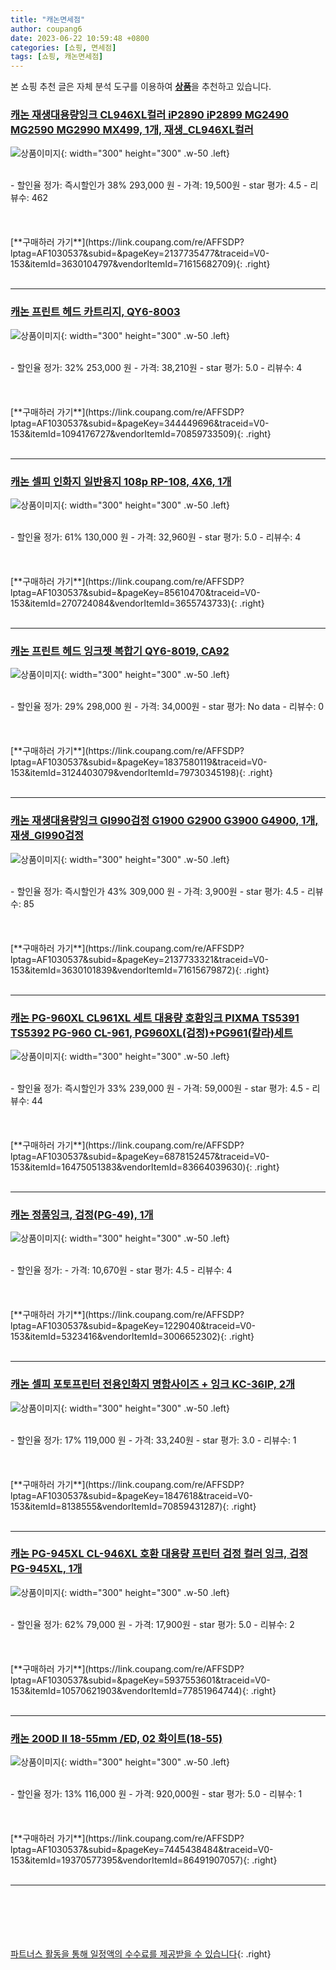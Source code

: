 ```yaml
---
title: "캐논면세점"
author: coupang6
date: 2023-06-22 10:59:48 +0800
categories: [쇼핑, 면세점]
tags: [쇼핑, 캐논면세점]
---
```


본 쇼핑 추천 글은 자체 분석 도구를 이용하여 [**상품**](https://link.coupang.com/a/bao1ui)을 추천하고 있습니다.

### [캐논 재생대용량잉크 CL946XL컬러 iP2890 iP2899 MG2490 MG2590 MG2990 MX499, 1개, 재생_CL946XL컬러](https://link.coupang.com/re/AFFSDP?lptag=AF1030537&subid=&pageKey=2137735477&traceid=V0-153&itemId=3630104797&vendorItemId=71615682709)

![상품이미지](https://thumbnail8.coupangcdn.com/thumbnails/remote/230x230ex/image/vendor_inventory/5630/0bc640ddfee91bffd8245df0673f7a8e7048751e5fe50960584b3c6992dd.jpg){: width="300" height="300" .w-50 .left}


<br>
- 할인율 정가: 즉시할인가 38%  293,000   원
- 가격: 19,500원
- star 평가: 4.5
- 리뷰수: 462
<br>
<br>
<br>
<br>
[**구매하러 가기**](https://link.coupang.com/re/AFFSDP?lptag=AF1030537&subid=&pageKey=2137735477&traceid=V0-153&itemId=3630104797&vendorItemId=71615682709){: .right}
<br>
<br>

---

### [캐논 프린트 헤드 카트리지, QY6-8003](https://link.coupang.com/re/AFFSDP?lptag=AF1030537&subid=&pageKey=344449696&traceid=V0-153&itemId=1094176727&vendorItemId=70859733509)

![상품이미지](https://thumbnail9.coupangcdn.com/thumbnails/remote/230x230ex/image/retail/images/2020/06/09/13/1/183b3630-cb9a-41a4-9139-dc2d545e26bc.jpg){: width="300" height="300" .w-50 .left}


<br>
- 할인율 정가: 32%  253,000   원
- 가격: 38,210원
- star 평가: 5.0
- 리뷰수: 4
<br>
<br>
<br>
<br>
[**구매하러 가기**](https://link.coupang.com/re/AFFSDP?lptag=AF1030537&subid=&pageKey=344449696&traceid=V0-153&itemId=1094176727&vendorItemId=70859733509){: .right}
<br>
<br>

---

### [캐논 셀피 인화지 일반용지 108p RP-108, 4X6, 1개](https://link.coupang.com/re/AFFSDP?lptag=AF1030537&subid=&pageKey=85610470&traceid=V0-153&itemId=270724084&vendorItemId=3655743733)

![상품이미지](https://thumbnail10.coupangcdn.com/thumbnails/remote/230x230ex/image/retail/images/2018/04/24/17/3/3d78696e-0435-472b-9eaf-35390f21b439.jpg){: width="300" height="300" .w-50 .left}


<br>
- 할인율 정가: 61%  130,000   원
- 가격: 32,960원
- star 평가: 5.0
- 리뷰수: 4
<br>
<br>
<br>
<br>
[**구매하러 가기**](https://link.coupang.com/re/AFFSDP?lptag=AF1030537&subid=&pageKey=85610470&traceid=V0-153&itemId=270724084&vendorItemId=3655743733){: .right}
<br>
<br>

---

### [캐논 프린트 헤드 잉크젯 복합기 QY6-8019, CA92](https://link.coupang.com/re/AFFSDP?lptag=AF1030537&subid=&pageKey=1837580119&traceid=V0-153&itemId=3124403079&vendorItemId=79730345198)

![상품이미지](https://thumbnail10.coupangcdn.com/thumbnails/remote/230x230ex/image/vendor_inventory/e6f5/74a9c63be5628574539b108222f36b8771aeec46a1cf95e3e3217bb9d8a5.jpg){: width="300" height="300" .w-50 .left}


<br>
- 할인율 정가: 29%  298,000   원
- 가격: 34,000원
- star 평가: No data
- 리뷰수: 0
<br>
<br>
<br>
<br>
[**구매하러 가기**](https://link.coupang.com/re/AFFSDP?lptag=AF1030537&subid=&pageKey=1837580119&traceid=V0-153&itemId=3124403079&vendorItemId=79730345198){: .right}
<br>
<br>

---

### [캐논 재생대용량잉크 GI990검정 G1900 G2900 G3900 G4900, 1개, 재생_GI990검정](https://link.coupang.com/re/AFFSDP?lptag=AF1030537&subid=&pageKey=2137733321&traceid=V0-153&itemId=3630101839&vendorItemId=71615679872)

![상품이미지](https://thumbnail6.coupangcdn.com/thumbnails/remote/230x230ex/image/vendor_inventory/ea9d/27c404e85112cb0bac5644a0055586dd60235f9d7146d08c801d4610b50c.jpg){: width="300" height="300" .w-50 .left}


<br>
- 할인율 정가: 즉시할인가 43%  309,000   원
- 가격: 3,900원
- star 평가: 4.5
- 리뷰수: 85
<br>
<br>
<br>
<br>
[**구매하러 가기**](https://link.coupang.com/re/AFFSDP?lptag=AF1030537&subid=&pageKey=2137733321&traceid=V0-153&itemId=3630101839&vendorItemId=71615679872){: .right}
<br>
<br>

---

### [캐논 PG-960XL CL961XL 세트 대용량 호환잉크 PIXMA TS5391 TS5392 PG-960 CL-961, PG960XL(검정)+PG961(칼라)세트](https://link.coupang.com/re/AFFSDP?lptag=AF1030537&subid=&pageKey=6878152457&traceid=V0-153&itemId=16475051383&vendorItemId=83664039630)

![상품이미지](https://thumbnail10.coupangcdn.com/thumbnails/remote/230x230ex/image/vendor_inventory/78f2/43d1b405aa3e8f6a8742c467a336701841c579c99ee985e7eabe662f570f.jpg){: width="300" height="300" .w-50 .left}


<br>
- 할인율 정가: 즉시할인가 33%  239,000   원
- 가격: 59,000원
- star 평가: 4.5
- 리뷰수: 44
<br>
<br>
<br>
<br>
[**구매하러 가기**](https://link.coupang.com/re/AFFSDP?lptag=AF1030537&subid=&pageKey=6878152457&traceid=V0-153&itemId=16475051383&vendorItemId=83664039630){: .right}
<br>
<br>

---

### [캐논 정품잉크, 검정(PG-49), 1개](https://link.coupang.com/re/AFFSDP?lptag=AF1030537&subid=&pageKey=1229040&traceid=V0-153&itemId=5323416&vendorItemId=3006652302)

![상품이미지](https://thumbnail9.coupangcdn.com/thumbnails/remote/230x230ex/image/product/image/vendoritem/2018/12/28/3006652302/ea4ccc0d-27eb-4a75-9938-e1907eb1c46c.jpg){: width="300" height="300" .w-50 .left}


<br>
- 할인율 정가: 
- 가격: 10,670원
- star 평가: 4.5
- 리뷰수: 4
<br>
<br>
<br>
<br>
[**구매하러 가기**](https://link.coupang.com/re/AFFSDP?lptag=AF1030537&subid=&pageKey=1229040&traceid=V0-153&itemId=5323416&vendorItemId=3006652302){: .right}
<br>
<br>

---

### [캐논 셀피 포토프린터 전용인화지 명함사이즈 + 잉크 KC-36IP, 2개](https://link.coupang.com/re/AFFSDP?lptag=AF1030537&subid=&pageKey=1847618&traceid=V0-153&itemId=8138555&vendorItemId=70859431287)

![상품이미지](https://thumbnail10.coupangcdn.com/thumbnails/remote/230x230ex/image/retail/images/2020/06/10/15/3/a3b3f43a-efb9-4578-ba49-37b2a9c1cb54.jpg){: width="300" height="300" .w-50 .left}


<br>
- 할인율 정가: 17%  119,000   원
- 가격: 33,240원
- star 평가: 3.0
- 리뷰수: 1
<br>
<br>
<br>
<br>
[**구매하러 가기**](https://link.coupang.com/re/AFFSDP?lptag=AF1030537&subid=&pageKey=1847618&traceid=V0-153&itemId=8138555&vendorItemId=70859431287){: .right}
<br>
<br>

---

### [캐논 PG-945XL CL-946XL 호환 대용량 프린터 검정 컬러 잉크, 검정 PG-945XL, 1개](https://link.coupang.com/re/AFFSDP?lptag=AF1030537&subid=&pageKey=5937553601&traceid=V0-153&itemId=10570621903&vendorItemId=77851964744)

![상품이미지](https://thumbnail10.coupangcdn.com/thumbnails/remote/230x230ex/image/vendor_inventory/7ff4/20e6289b1ff2903f8f5e9cc3bff0ec54ba3bd4b2b7fd3928304487fde371.jpg){: width="300" height="300" .w-50 .left}


<br>
- 할인율 정가: 62%  79,000   원
- 가격: 17,900원
- star 평가: 5.0
- 리뷰수: 2
<br>
<br>
<br>
<br>
[**구매하러 가기**](https://link.coupang.com/re/AFFSDP?lptag=AF1030537&subid=&pageKey=5937553601&traceid=V0-153&itemId=10570621903&vendorItemId=77851964744){: .right}
<br>
<br>

---

### [캐논 200D II 18-55mm /ED, 02 화이트(18-55)](https://link.coupang.com/re/AFFSDP?lptag=AF1030537&subid=&pageKey=7445438484&traceid=V0-153&itemId=19370577395&vendorItemId=86491907057)

![상품이미지](https://thumbnail6.coupangcdn.com/thumbnails/remote/230x230ex/image/vendor_inventory/bb3c/ee3d82a8e7ef7a760a2eaa366cac3d083be3a1be116b45efea43f31c86ee.jpg){: width="300" height="300" .w-50 .left}


<br>
- 할인율 정가: 13%  116,000   원
- 가격: 920,000원
- star 평가: 5.0
- 리뷰수: 1
<br>
<br>
<br>
<br>
[**구매하러 가기**](https://link.coupang.com/re/AFFSDP?lptag=AF1030537&subid=&pageKey=7445438484&traceid=V0-153&itemId=19370577395&vendorItemId=86491907057){: .right}
<br>
<br>

---
<br><br><br><br><br> [파트너스 활동을 통해 일정액의 수수료를 제공받을 수 있습니다](https://link.coupang.com/a/bao1ui){: .right}